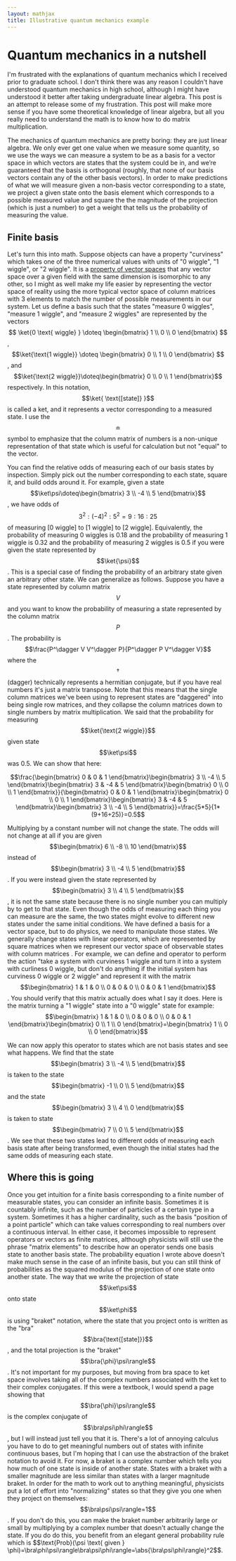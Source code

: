```yaml
---
layout: mathjax
title: Illustrative quantum mechanics example
---
```


# Quantum mechanics in a nutshell

I'm frustrated with the explanations of quantum mechanics which I received prior to graduate school. I don't think there was any reason I couldn't have understood quantum mechanics in high school, although I might have understood it better after taking undergraduate linear algebra. This post is an attempt to release some of my frustration. This post will make more sense if you have some theoretical knowledge of linear algebra, but all you really need to understand the math is to know how to do matrix multiplication.

The mechanics of quantum mechanics are pretty boring: they are just linear algebra. We only ever get one value when we measure some quantity, so we use the ways we can measure a system to be as a basis for a vector space in which vectors are states that the system could be in, and we’re guaranteed that the basis is orthogonal (roughly, that none of our basis vectors contain any of the other basis vectors). In order to make predictions of what we will measure given a non-basis vector corresponding to a state, we project a given state onto the basis element which corresponds to a possible measured value and square the the magnitude of the projection (which is just a number) to get a weight that tells us the probability of measuring the value.

## Finite basis

Let's turn this into math. Suppose objects can have a property "curviness" which takes one of the three numerical values with units of "0 wiggle", "1 wiggle", or "2 wiggle". It is a [property of vector spaces](https://en.wikipedia.org/wiki/Vector_space#Linear_maps_and_matrices) that any vector space over a given field with the same dimension is isomorphic to any other, so I might as well make my life easier by representing the vector space of reality using the more typical vector space of column matrices with 3 elements to match the number of possible measurements in our system. Let us define a basis such that the states "measure 0 wiggles", "measure 1 wiggle", and "measure 2 wiggles" are represented by the vectors $$ \ket{0 \text{ wiggle} } \doteq \begin{bmatrix} 1 \\ 0 \\ 0 \end{bmatrix} $$, $$\ket{\text{1 wiggle}} \doteq \begin{bmatrix} 0 \\ 1 \\ 0 \end{bmatrix} $$, and $$\ket{\text{2 wiggle}}\doteq\begin{bmatrix} 0 \\ 0 \\ 1 \end{bmatrix}$$ respectively. In this notation, $$\ket{ \text{[state]} }$$ is called a ket, and it represents a vector corresponding to a measured state. I use the $$\doteq$$ symbol to emphasize that the column matrix of numbers is a non-unique representation of that state which is useful for calculation but not "equal" to the vector.

You can find the relative odds of measuring each of our basis states by inspection. Simply pick out the number corresponding to each state, square it, and build odds around it. For example, given a state $$\ket\psi\doteq\begin{bmatrix} 3 \\ -4 \\ 5 \end{bmatrix}$$, we have odds of $$3^2:(-4)^2:5^2=9:16:25$$ of measuring [0 wiggle] to [1 wiggle] to [2 wiggle]. Equivalently, the probability of measuring 0 wiggles is 0.18 and the probability of measuring 1 wiggle is 0.32 and the probability of measuring 2 wiggles is 0.5 if you were given the state represented by $$\ket{\psi}$$. This is a special case of finding the probability of an arbitrary state given an arbitrary other state. We can generalize as follows. Suppose you have a state represented by column matrix $$V$$ and you want to know the probability of measuring a state represented by the column matrix $$P$$. The probability is
$$\frac{P^\dagger V V^\dagger P}{P^\dagger P V^\dagger V}$$
where the $$\dagger$$ (dagger) technically represents a hermitian conjugate, but if you have real numbers it's just a matrix transpose. Note that this means that the single column matrices we've been using to represent states are "daggered" into being single row matrices, and they collapse the column matrices down to single numbers by matrix multiplication. We said that the probability for measuring $$\ket{\text{2 wiggle}}$$ given state $$\ket\psi$$ was 0.5. We can show that here:

$$\frac{\begin{bmatrix} 0 & 0 & 1 \end{bmatrix}\begin{bmatrix} 3 \\ -4 \\ 5 \end{bmatrix}\begin{bmatrix} 3 & -4 & 5 \end{bmatrix}\begin{bmatrix} 0 \\ 0 \\ 1 \end{bmatrix}}{\begin{bmatrix} 0 & 0 & 1 \end{bmatrix}\begin{bmatrix} 0 \\ 0 \\ 1 \end{bmatrix}\begin{bmatrix} 3 & -4 & 5 \end{bmatrix}\begin{bmatrix} 3 \\ -4 \\ 5 \end{bmatrix}}=\frac{5*5}{1*(9+16+25)}=0.5$$

Multiplying by a constant number will not change the state. The odds will not change at all if you are given $$\begin{bmatrix} 6 \\ -8 \\ 10 \end{bmatrix}$$ instead of $$\begin{bmatrix} 3 \\ -4 \\ 5 \end{bmatrix}$$. If you were instead given the state represented by $$\begin{bmatrix} 3 \\ 4 \\ 5 \end{bmatrix}$$, it is not the same state because there is no single number you can multiply by to get to that state. Even though the odds of measuring each thing you can measure are the same, the two states might evolve to different new states under the same initial conditions. We have defined a basis for a vector space, but to do physics, we need to manipulate those states. We generally change states with linear operators, which are represented by square matrices when we represent our vector space of observable states with column matrices . For example, we can define and operator to perform the action "take a system with curviness 1 wiggle and turn it into a system with curliness 0 wiggle, but don't do anything if the initial system has curviness 0 wiggle or 2 wiggle" and represent it with the matrix $$\begin{bmatrix} 1 & 1 & 0 \\ 0 & 0 & 0 \\ 0 & 0 & 1 \end{bmatrix}$$. You should verify that this matrix actually does what I say it does. Here is the matrix turning a "1 wiggle" state into a "0 wiggle" state for example:
$$\begin{bmatrix} 1 & 1 & 0 \\ 0 & 0 & 0 \\ 0 & 0 & 1 \end{bmatrix}\begin{bmatrix} 0 \\ 1 \\ 0 \end{bmatrix}=\begin{bmatrix} 1  \\ 0  \\ 0 \end{bmatrix}$$

We can now apply this operator to states which are not basis states and see what happens. We find that the state $$\begin{bmatrix} 3 \\ -4 \\ 5 \end{bmatrix}$$ is taken to the state $$\begin{bmatrix} -1 \\ 0 \\ 5 \end{bmatrix}$$ and the state $$\begin{bmatrix} 3 \\ 4 \\ 0 \end{bmatrix}$$ is taken to state $$\begin{bmatrix} 7 \\ 0 \\ 5 \end{bmatrix}$$. We see that these two states lead to different odds of measuring each basis state after being transformed, even though the initial states had the same odds of measuring each state.

## Where this is going

Once you get intuition for a finite basis corresponding to a finite number of measurable states, you can consider an infinite basis. Sometimes it is countably infinite, such as the number of particles of a certain type in a system. Sometimes it has a higher cardinality, such as the basis "position of a point particle" which can take values corresponding to real numbers over a continuous interval. In either case, it becomes impossible to represent operators or vectors as finite matrices, although physicists will still use the phrase "matrix elements" to describe how an operator sends one basis state to another basis state. The probability equation I wrote above doesn't make much sense in the case of an infinite basis, but you can still think of probabilities as the squared modulus of the projection of one state onto another state. The way that we write the projection of state $$\ket\psi$$ onto state $$\ket\phi$$ is using "braket" notation, where the state that you project onto is written as the "bra" $$\bra{\text{[state]}}$$, and the total projection is the "braket" $$\bra{\phi}\psi\rangle$$. It's not important for my purposes, but moving from bra space to ket space involves taking all of the complex numbers associated with the ket to their complex conjugates. If this were a textbook, I would spend a page showing that $$\bra{\phi}\psi\rangle$$ is the complex conjugate of $$\bra\psi\phi\rangle$$, but I will instead just tell you that it is. There's a lot of annoying calculus you have to do to get meaningful numbers out of states with infinite continuous bases, but I'm hoping that I can use the abstraction of the braket notation to avoid it. For now, a braket is a complex number which tells you how much of one state is inside of another state. States with a braket with a smaller magnitude are less similar than states with a larger magnitude braket. In order for the math to work out to anything meaningful, physicists put a lot of effort into "normalizing" states so that they give you one when they project on themselves: $$\bra\psi\psi\rangle=1$$. If you don't do this, you can make the braket number arbitrarily large or small by multiplying by a complex number that doesn't actually change the state. If you do do this, you benefit from an elegant general probability rule which is $$\text{Prob}(\psi \text{ given } \phi)=\bra\phi\psi\rangle\bra\psi\phi\rangle=\abs{\bra\psi\phi\rangle\}^2$$.
